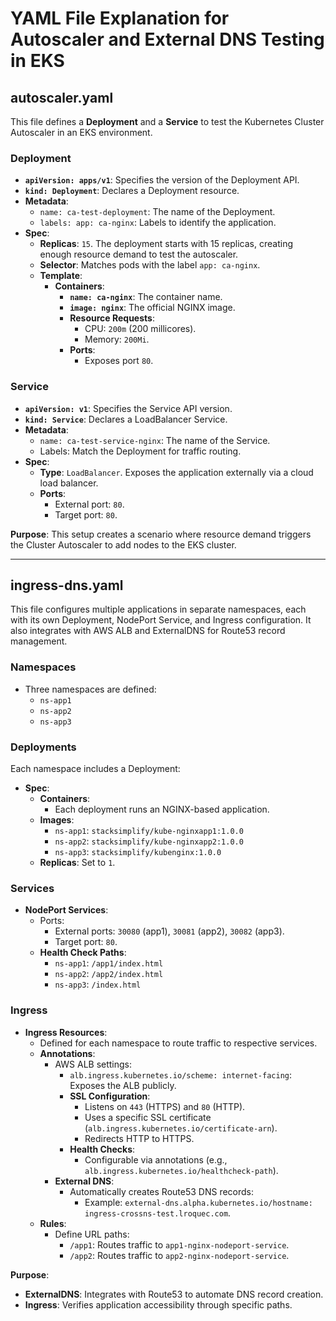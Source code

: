 # YAML File Explanation for Autoscaler and External DNS Testing in EKS

## **autoscaler.yaml**

This file defines a **Deployment** and a **Service** to test the Kubernetes Cluster Autoscaler in an EKS environment.

### **Deployment**
- **`apiVersion: apps/v1`**: Specifies the version of the Deployment API.
- **`kind: Deployment`**: Declares a Deployment resource.
- **Metadata**:
  - `name: ca-test-deployment`: The name of the Deployment.
  - `labels: app: ca-nginx`: Labels to identify the application.
- **Spec**:
  - **Replicas**: `15`. The deployment starts with 15 replicas, creating enough resource demand to test the autoscaler.
  - **Selector**: Matches pods with the label `app: ca-nginx`.
  - **Template**:
    - **Containers**:
      - **`name: ca-nginx`**: The container name.
      - **`image: nginx`**: The official NGINX image.
      - **Resource Requests**:
        - CPU: `200m` (200 millicores).
        - Memory: `200Mi`.
      - **Ports**:
        - Exposes port `80`.

### **Service**
- **`apiVersion: v1`**: Specifies the Service API version.
- **`kind: Service`**: Declares a LoadBalancer Service.
- **Metadata**:
  - `name: ca-test-service-nginx`: The name of the Service.
  - Labels: Match the Deployment for traffic routing.
- **Spec**:
  - **Type**: `LoadBalancer`. Exposes the application externally via a cloud load balancer.
  - **Ports**:
    - External port: `80`.
    - Target port: `80`.

**Purpose**: This setup creates a scenario where resource demand triggers the Cluster Autoscaler to add nodes to the EKS cluster.

---

## **ingress-dns.yaml**

This file configures multiple applications in separate namespaces, each with its own Deployment, NodePort Service, and Ingress configuration. It also integrates with AWS ALB and ExternalDNS for Route53 record management.

### **Namespaces**
- Three namespaces are defined:
  - `ns-app1`
  - `ns-app2`
  - `ns-app3`

### **Deployments**
Each namespace includes a Deployment:
- **Spec**:
  - **Containers**:
    - Each deployment runs an NGINX-based application.
  - **Images**:
    - `ns-app1`: `stacksimplify/kube-nginxapp1:1.0.0`
    - `ns-app2`: `stacksimplify/kube-nginxapp2:1.0.0`
    - `ns-app3`: `stacksimplify/kubenginx:1.0.0`
  - **Replicas**: Set to `1`.

### **Services**
- **NodePort Services**:
  - Ports:
    - External ports: `30080` (app1), `30081` (app2), `30082` (app3).
    - Target port: `80`.
  - **Health Check Paths**:
    - `ns-app1`: `/app1/index.html`
    - `ns-app2`: `/app2/index.html`
    - `ns-app3`: `/index.html`

### **Ingress**
- **Ingress Resources**:
  - Defined for each namespace to route traffic to respective services.
  - **Annotations**:
    - AWS ALB settings:
      - `alb.ingress.kubernetes.io/scheme: internet-facing`: Exposes the ALB publicly.
      - **SSL Configuration**:
        - Listens on `443` (HTTPS) and `80` (HTTP).
        - Uses a specific SSL certificate (`alb.ingress.kubernetes.io/certificate-arn`).
        - Redirects HTTP to HTTPS.
      - **Health Checks**:
        - Configurable via annotations (e.g., `alb.ingress.kubernetes.io/healthcheck-path`).
    - **External DNS**:
      - Automatically creates Route53 DNS records:
        - Example: `external-dns.alpha.kubernetes.io/hostname: ingress-crossns-test.lroquec.com`.
  - **Rules**:
    - Define URL paths:
      - `/app1`: Routes traffic to `app1-nginx-nodeport-service`.
      - `/app2`: Routes traffic to `app2-nginx-nodeport-service`.

**Purpose**:
- **ExternalDNS**: Integrates with Route53 to automate DNS record creation.
- **Ingress**: Verifies application accessibility through specific paths.

